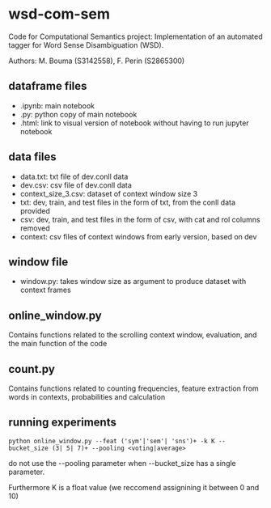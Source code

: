 # wsd-com-sem
Code for Computational Semantics project: Implementation of an automated tagger for Word Sense Disambiguation (WSD). 

 Authors: M. Bouma (S3142558), F. Perin (S2865300)

## dataframe files
- .ipynb: main notebook
- .py: python copy of main notebook
- .html: link to visual version of notebook without having to run jupyter notebook

## data files
- data.txt: txt file of dev.conll data
- dev.csv: csv file of dev.conll data
- context_size_3.csv: dataset of context window size 3
- txt: dev, train, and test files in the form of txt, from the conll data provided
- csv: dev, train, and test files in the form of csv, with cat and rol columns removed
- context: csv files of context windows from early version, based on dev

## window file
- window.py: takes window size as argument to produce dataset with context frames
## online_window.py
Contains functions related to the scrolling context window, evaluation, and the main function of the code

## count.py
Contains functions related to counting frequencies, feature extraction from words in contexts, probabilities and calculation

## running experiments

``python online_window.py --feat ('sym'|'sem'| 'sns')+ -k K --bucket_size (3| 5| 7)+ --pooling <voting|average>``

do not use the --pooling parameter when --bucket_size has a single parameter.

Furthermore K is a float value (we reccomend assignining it between 0 and 10)